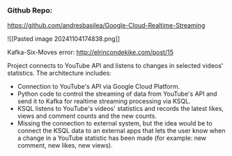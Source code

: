 
### Github Repo:
https://github.com/andresbasilea/Google-Cloud-Realtime-Streaming


![[Pasted image 20241104174838.png]]


Kafka-Six-Moves error: http://elrincondekike.com/post/15


Project connects to YouTube API and listens to changes in selected videos' statistics. The architecture includes:
- Connection to YouTube's API via Google Cloud Platform. 
- Python code to control the streaming of data from YouTube's API and send it to Kafka for realtime streaming processing via KSQL. 
- KSQL listens to YouTube's videos' statistics and records the latest likes, views and comment counts and the new counts. 
- Missing the connection to external system, but the idea would be to connect the KSQL data to an external apps that lets the user know when a change in a YouTube statistic has been made (for example: new comment, new likes, new views).